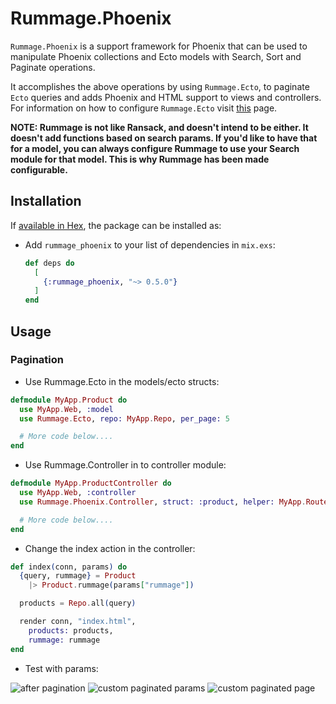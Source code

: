 # Rummage.Phoenix

`Rummage.Phoenix` is a support framework for Phoenix that can be used to manipulate Phoenix collections and Ecto
models with Search, Sort and Paginate operations.

It accomplishes the above operations by using `Rummage.Ecto`, to paginate `Ecto` queries and adds Phoenix and HTML
support to views and controllers. For information on how to configure `Rummage.Ecto` visit
[this](/Users/adiiyengar/Excipients/rummage_ecto) page.

**NOTE: Rummage is not like Ransack, and doesn't intend to be either. It doesn't add functions based on search params.
If you'd like to have that for a model, you can always configure Rummage to use your Search module for that model. This
is why Rummage has been made configurable.**


## Installation

If [available in Hex](https://hexdocs.pm/rummage_phoenix/api-reference.html), the package can be installed as:

  - Add `rummage_phoenix` to your list of dependencies in `mix.exs`:

    ```elixir
    def deps do
      [
        {:rummage_phoenix, "~> 0.5.0"}
      ]
    end
    ```


## Usage

### Pagination

  - Use Rummage.Ecto in the models/ecto structs:

  ```elixir
  defmodule MyApp.Product do
    use MyApp.Web, :model
    use Rummage.Ecto, repo: MyApp.Repo, per_page: 5

    # More code below....
  end
  ```

  - Use Rummage.Controller in to controller module:

  ```elixir
  defmodule MyApp.ProductController do
    use MyApp.Web, :controller
    use Rummage.Phoenix.Controller, struct: :product, helper: MyApp.Router.Helpers

    # More code below....
  end
  ```

  - Change the index action in the controller:

  ```elixir
  def index(conn, params) do
    {query, rummage} = Product
      |> Product.rummage(params["rummage"])

    products = Repo.all(query)

    render conn, "index.html",
      products: products,
      rummage: rummage
  end
  ```

  - Test with params:

  ![after pagination](https://github.com/Excipients/rummage_phoenix/src/images/rummage_ecto_paginate.png "Pagination")
  ![custom paginated params](https://github.com/Excipients/rummage_phoenix/src/images/custom_paginated_params.png "Custom Paginated Params")
  ![custom paginated page](https://github.com/Excipients/rummage_phoenix/src/images/custom_paginated_page.png "Custom Paginated Page")


